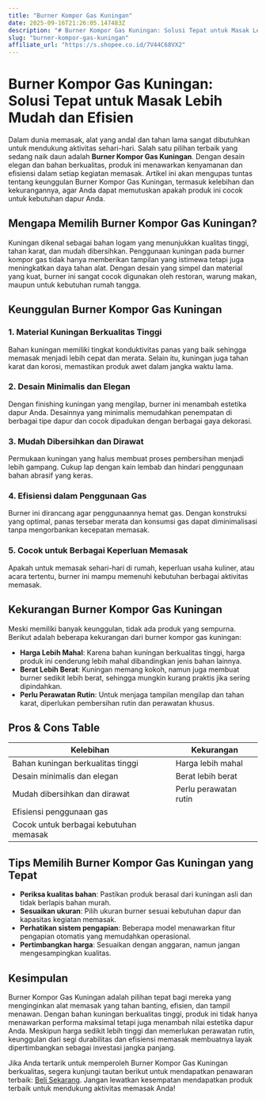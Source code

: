 ```yaml
---
title: "Burner Kompor Gas Kuningan"
date: 2025-09-16T21:26:05.147483Z
description: "# Burner Kompor Gas Kuningan: Solusi Tepat untuk Masak Lebih Mudah dan Efisien..."
slug: "burner-kompor-gas-kuningan"
affiliate_url: "https://s.shopee.co.id/7V44C68VX2"
---
```

# Burner Kompor Gas Kuningan: Solusi Tepat untuk Masak Lebih Mudah dan Efisien

Dalam dunia memasak, alat yang andal dan tahan lama sangat dibutuhkan untuk mendukung aktivitas sehari-hari. Salah satu pilihan terbaik yang sedang naik daun adalah **Burner Kompor Gas Kuningan**. Dengan desain elegan dan bahan berkualitas, produk ini menawarkan kenyamanan dan efisiensi dalam setiap kegiatan memasak. Artikel ini akan mengupas tuntas tentang keunggulan Burner Kompor Gas Kuningan, termasuk kelebihan dan kekurangannya, agar Anda dapat memutuskan apakah produk ini cocok untuk kebutuhan dapur Anda.

## Mengapa Memilih Burner Kompor Gas Kuningan?

Kuningan dikenal sebagai bahan logam yang menunjukkan kualitas tinggi, tahan karat, dan mudah dibersihkan. Penggunaan kuningan pada burner kompor gas tidak hanya memberikan tampilan yang istimewa tetapi juga meningkatkan daya tahan alat. Dengan desain yang simpel dan material yang kuat, burner ini sangat cocok digunakan oleh restoran, warung makan, maupun untuk kebutuhan rumah tangga.

## Keunggulan Burner Kompor Gas Kuningan

### 1. Material Kuningan Berkualitas Tinggi
Bahan kuningan memiliki tingkat konduktivitas panas yang baik sehingga memasak menjadi lebih cepat dan merata. Selain itu, kuningan juga tahan karat dan korosi, memastikan produk awet dalam jangka waktu lama.

### 2. Desain Minimalis dan Elegan
Dengan finishing kuningan yang mengilap, burner ini menambah estetika dapur Anda. Desainnya yang minimalis memudahkan penempatan di berbagai tipe dapur dan cocok dipadukan dengan berbagai gaya dekorasi.

### 3. Mudah Dibersihkan dan Dirawat
Permukaan kuningan yang halus membuat proses pembersihan menjadi lebih gampang. Cukup lap dengan kain lembab dan hindari penggunaan bahan abrasif yang keras.

### 4. Efisiensi dalam Penggunaan Gas
Burner ini dirancang agar penggunaannya hemat gas. Dengan konstruksi yang optimal, panas tersebar merata dan konsumsi gas dapat diminimalisasi tanpa mengorbankan kecepatan memasak.

### 5. Cocok untuk Berbagai Keperluan Memasak
Apakah untuk memasak sehari-hari di rumah, keperluan usaha kuliner, atau acara tertentu, burner ini mampu memenuhi kebutuhan berbagai aktivitas memasak.

## Kekurangan Burner Kompor Gas Kuningan

Meski memiliki banyak keunggulan, tidak ada produk yang sempurna. Berikut adalah beberapa kekurangan dari burner kompor gas kuningan:

- **Harga Lebih Mahal**: Karena bahan kuningan berkualitas tinggi, harga produk ini cenderung lebih mahal dibandingkan jenis bahan lainnya.
- **Berat Lebih Berat**: Kuningan memang kokoh, namun juga membuat burner sedikit lebih berat, sehingga mungkin kurang praktis jika sering dipindahkan.
- **Perlu Perawatan Rutin**: Untuk menjaga tampilan mengilap dan tahan karat, diperlukan pembersihan rutin dan perawatan khusus.

## Pros & Cons Table

| **Kelebihan**                            | **Kekurangan**                           |
|------------------------------------------|------------------------------------------|
| Bahan kuningan berkualitas tinggi      | Harga lebih mahal                      |
| Desain minimalis dan elegan           | Berat lebih berat                     |
| Mudah dibersihkan dan dirawat        | Perlu perawatan rutin                 |
| Efisiensi penggunaan gas             |                                    |
| Cocok untuk berbagai kebutuhan memasak |                                    |

## Tips Memilih Burner Kompor Gas Kuningan yang Tepat

- **Periksa kualitas bahan**: Pastikan produk berasal dari kuningan asli dan tidak berlapis bahan murah.
- **Sesuaikan ukuran**: Pilih ukuran burner sesuai kebutuhan dapur dan kapasitas kegiatan memasak.
- **Perhatikan sistem pengapian**: Beberapa model menawarkan fitur pengapian otomatis yang memudahkan operasional.
- **Pertimbangkan harga**: Sesuaikan dengan anggaran, namun jangan mengesampingkan kualitas.

## Kesimpulan

Burner Kompor Gas Kuningan adalah pilihan tepat bagi mereka yang menginginkan alat memasak yang tahan banting, efisien, dan tampil menawan. Dengan bahan kuningan berkualitas tinggi, produk ini tidak hanya menawarkan performa maksimal tetapi juga menambah nilai estetika dapur Anda. Meskipun harga sedikit lebih tinggi dan memerlukan perawatan rutin, keunggulan dari segi durabilitas dan efisiensi memasak membuatnya layak dipertimbangkan sebagai investasi jangka panjang.

Jika Anda tertarik untuk memperoleh Burner Kompor Gas Kuningan berkualitas, segera kunjungi tautan berikut untuk mendapatkan penawaran terbaik: [Beli Sekarang](https://s.shopee.co.id/7V44C68VX2). Jangan lewatkan kesempatan mendapatkan produk terbaik untuk mendukung aktivitas memasak Anda!